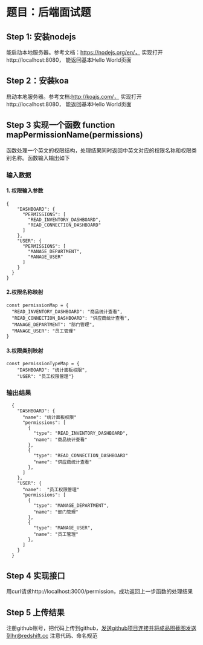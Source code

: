 # 题目：后端面试题
## Step 1: 安装nodejs

能启动本地服务器。参考文档：https://nodejs.org/en/，
实现打开http://localhost:8080，
能返回基本Hello World页面

## Step 2：安装koa
启动本地服务器。参考文档:http://koajs.com/，
实现打开http://localhost:8080，
能返回基本Hello World页面


## Step 3 实现一个函数 function mapPermissionName(permissions)
函数处理一个英文的权限结构，处理结果同时返回中英文对应的权限名称和权限类别名称。函数输入输出如下

### 输入数据

#### 1. 权限输入参数
```
{
    "DASHBOARD": {
      "PERMISSIONS": [
        "READ_INVENTORY_DASHBOARD",
        "READ_CONNECTION_DASHBOARD"
      ]
    },
    "USER": {
      "PERMISSIONS": [
        "MANAGE_DEPARTMENT",
        "MANAGE_USER"
      ]
    }
  }
}
```

#### 2.权限名称映射
```
const permissionMap = {
  "READ_INVENTORY_DASHBOARD": "商品统计查看",
  "READ_CONNECTION_DASHBOARD": "供应商统计查看",
  "MANAGE_DEPARTMENT": "部门管理",
  "MANAGE_USER": "员工管理"
}
```

#### 3.权限类别映射
```
const permissionTypeMap = {
    "DASHBOARD": "统计面板权限",
    "USER": "员工权限管理"}
```


### 输出结果
```
  {
    "DASHBOARD": {
      "name": "统计面板权限"
      "permissions": [
        {
          "type": "READ_INVENTORY_DASHBOARD",
          "name": "商品统计查看"
        },
        {
          "type": "READ_CONNECTION_DASHBOARD"
          "name": "供应商统计查看"
        },
      ]
    },
    "USER": {
      "name":  "员工权限管理"
      "permissions": [
        {
          "type": "MANAGE_DEPARTMENT",
          "name": "部门管理"
        },
        {
          "type": "MANAGE_USER",
          "name": "员工管理"
        },
      ]
    }
  }
```

## Step 4 实现接口
用curl请求http://localhost:3000/permission，成功返回上一步函数的处理结果

## Step 5 上传结果
注册github账号，把代码上传到github，发送github项目连接并将成品图截图发送到hr@redshift.cc 注意代码、命名规范



